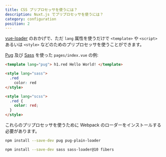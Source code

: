```yaml
---
title: CSS プリプロセッサを使うには？
description: Nuxt.js でプリプロセッサを使うには？
category: configuration
position: 2
---
```


[vue-loader](http://vue-loader.vuejs.org/en/configurations/pre-processors.html) のおかげで、ただ `lang` 属性を使うだけで `<template>` や `<script>` あるいは `<style>` などのためのプリプロセッサを使うことができます。

[Pug](https://github.com/pugjs/pug) 及び [Sass](http://sass-lang.com/) を使った `pages/index.vue` の例:

```html
<template lang="pug"> h1.red Hello World! </template>

<style lang="sass">
  .red
    color: red
</style>

<style lang="scss">
  .red {
    color: red;
  }
</style>
```

これらのプリプロセッサを使うために Webpack のローダーをインストールする必要があります。

```bash
npm install --save-dev pug pug-plain-loader
```

```bash
npm install --save-dev sass sass-loader@10 fibers
```
